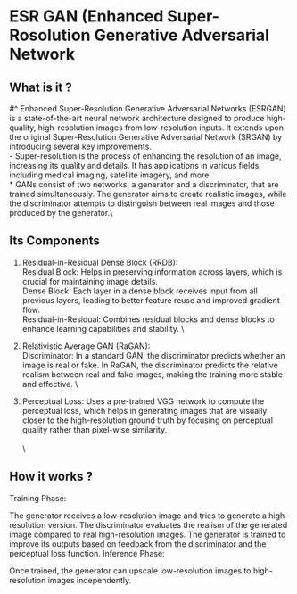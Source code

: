 # ESR GAN (Enhanced Super-Rosolution Generative Adversarial Network

## What is it ? 
#^ Enhanced Super-Resolution Generative Adversarial Networks (ESRGAN) is a state-of-the-art neural network architecture designed to produce high-quality, high-resolution images from low-resolution inputs.
  It extends upon the original Super-Resolution Generative Adversarial Network (SRGAN) by introducing several key improvements. \
    - Super-resolution is the process of enhancing the resolution of an image, increasing its quality and details. It has applications in various fields, including medical imaging, satellite imagery, and more. \
    * GANs consist of two networks, a generator and a discriminator, that are trained simultaneously. The generator aims to create realistic images, while the discriminator attempts to distinguish between real images and those produced by the generator.\


## Its Components
  1. Residual-in-Residual Dense Block (RRDB): \
      Residual Block: Helps in preserving information across layers, which is crucial for maintaining image details. \
      Dense Block: Each layer in a dense block receives input from all previous layers, leading to better feature reuse and improved gradient flow. \
      Residual-in-Residual: Combines residual blocks and dense blocks to enhance learning capabilities and stability. \
     
  2. Relativistic Average GAN (RaGAN): \
      Discriminator: In a standard GAN, the discriminator predicts whether an image is real or fake.
      In RaGAN, the discriminator predicts the relative realism between real and fake images, making the training more stable and effective. \
     
  3. Perceptual Loss:
      Uses a pre-trained VGG network to compute the perceptual loss, which helps in generating images that are visually closer to the high-resolution ground truth by focusing on perceptual quality rather than pixel-wise similarity.\
\
\
## How it works ?
  Training Phase:
  
  The generator receives a low-resolution image and tries to generate a high-resolution version.
  The discriminator evaluates the realism of the generated image compared to real high-resolution images.
  The generator is trained to improve its outputs based on feedback from the discriminator and the perceptual loss function.
  Inference Phase:
  
  Once trained, the generator can upscale low-resolution images to high-resolution images independently.
